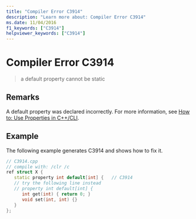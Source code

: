 ```yaml
---
title: "Compiler Error C3914"
description: "Learn more about: Compiler Error C3914"
ms.date: 11/04/2016
f1_keywords: ["C3914"]
helpviewer_keywords: ["C3914"]
---
```

# Compiler Error C3914

> a default property cannot be static

## Remarks

A default property was declared incorrectly.  For more information, see [How to: Use Properties in C++/CLI](../../dotnet/how-to-use-properties-in-cpp-cli.md).

## Example

The following example generates C3914 and shows how to fix it.

```cpp
// C3914.cpp
// compile with: /clr /c
ref struct X {
   static property int default[int] {   // C3914
   // try the following line instead
   // property int default[int] {
      int get(int) { return 0; }
      void set(int, int) {}
   }
};
```
